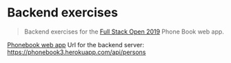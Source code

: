 # Backend exercises
> Backend exercises for the [Full Stack Open 2019](https://fullstackopen.com) Phone Book web app.

[Phonebook web app](https://phonebook3.herokuapp.com)
Url for the backend server: https://phonebook3.herokuapp.com/api/persons

